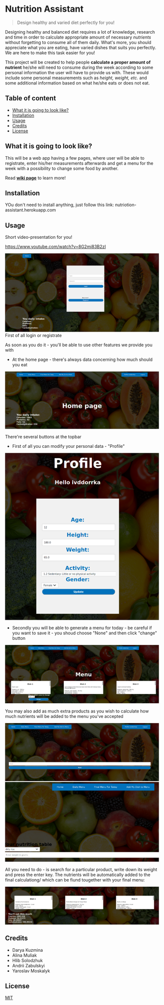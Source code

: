 # Nutrition Assistant
> Design healthy and varied diet perfectly for you! 

Designing healthy and balanced diet requires a lot of knowledge, research and time in order to  calculate appropriate amount of necessary *nutrients* without forgetting to consume all of them daily. What's more, you should appreciate what you are eating, have varied dishes that suits you perfectly. We are here to make this task easier for you!

This project will be created to help people **calculate a proper amount of nutrient** he/she will need to consume during the week according to some personal information the user will have to provide us with. These would include some personal measurements such as *height, weight, etc.* and some additional information based on what he/she eats or does not eat.


## Table of content
* [What it is going to look like?](#what-it-is-going-to-look-like%3F)
* [Installation](#installation)
* [Usage](#usage)
* [Credits](#credits)
* [License](#license)

## What it is going to look like?
This will be a web app having a few pages, where user will be able to registrate, enter his/her measurements afterwards and get a menu for the week with a possibility to change some food by another. 

Read **[wiki page](https://github.com/ivddorrka/OP_nutriotionproject/wiki/Idea-of-project)** to learn more!

## Installation

YOu don't need to install anything, just follow this link: nutriotion-assistant.herokuapp.com 


## Usage
 
Short video-presentation for you! 

https://www.youtube.com/watch?v=8G2mi83B2zI

![Screenshot](photo/loginpage.png)
First of all login or registrate

As soon as you do it - you'll be able to use other features we provide you with 
* At the home page - there's always data concerning how much should you eat

![Screenshot](photo/homepage.png)

There're several buttons at the topbar 
* First of all you can modify your personal data - "Profile" 

![Screenshot](photo/profile.png)

* Secondly you will be able to generate a menu for today - be careful if you want to save it - you shoud choose "None" and then click "change" button 

![Screenshot](photo/menupage.png)

You may also add as much extra products as you wish to calculate how much nutrients will be added to the menu you've accepted 

![Screenshot](photo/choicepage.png)
![Screenshot](photo/weightpage.png)

All you need to do - is search for a particular product, write down its weight and press the enter key. The nutrients will be automatically added to the final calculationg/ which can be fiund tougether with your final menu:

![Screenshot](photo/finalpage.png)

## Credits
* Darya Kuzmina
* Alina Muliak
* Hlib Solodzhuk
* Andrii Zabulskyi
* Yaroslav Moskalyk

## License
[MIT](LICENSE)
